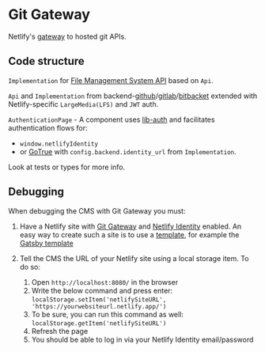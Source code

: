 # Git Gateway

Netlify's [gateway](https://github.com/netlify/git-gateway) to hosted git APIs.

## Code structure

`Implementation` for [File Management System API](https://github.com/netlify/netlify-cms/tree/master/packages/netlify-cms-lib-util/README.md) based on `Api`.

`Api` and `Implementation` from backend-[github](https://github.com/netlify/netlify-cms/tree/master/packages/netlify-cms-backend-github/README.md)/[gitlab](https://github.com/netlify/netlify-cms/tree/master/packages/netlify-cms-backend-gitlab/README.md)/[bitbacket](https://github.com/netlify/netlify-cms/tree/master/packages/netlify-cms-backend-bitbacket/README.md) extended with Netlify-specific `LargeMedia(LFS)` and `JWT` auth.

`AuthenticationPage` - A component uses [lib-auth](https://github.com/netlify/netlify-cms/tree/master/packages/netlify-cms-lib-auth/README.md) and facilitates authentication flows for:
- `window.netlifyIdentity`
- or [GoTrue](https://github.com/netlify/gotrue-js) with `config.backend.identity_url` from `Implementation`.

Look at tests or types for more info.

## Debugging

When debugging the CMS with Git Gateway you must:

1. Have a Netlify site with [Git Gateway](https://docs.netlify.com/visitor-access/git-gateway/) and [Netlify Identity](https://docs.netlify.com/visitor-access/identity/) enabled. An easy way to create such a site is to use a [template](https://www.netlifycms.org/docs/start-with-a-template/), for example the [Gatsby template](https://app.netlify.com/start/deploy?repository=https://github.com/AustinGreen/gatsby-starter-netlify-cms&stack=cms)
2. Tell the CMS the URL of your Netlify site using a local storage item. To do so:

    1. Open `http://localhost:8080/` in the browser
    2. Write the below command and press enter: `localStorage.setItem('netlifySiteURL', 'https://yourwebsiteurl.netlify.app/')`
    3. To be sure, you can run this command as well: `localStorage.getItem('netlifySiteURL')`
    4. Refresh the page
    5. You should be able to log in via your Netlify Identity email/password
